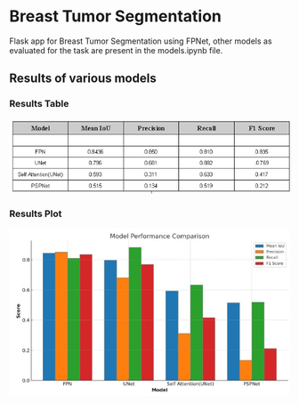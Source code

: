 # Breast Tumor Segmentation
Flask app for Breast Tumor Segmentation using FPNet, other models as evaluated for the task are present in the models.ipynb file. 

## Results of various models

### Results Table
![Results Table](results-table.jpeg)

### Results Plot
![Results Plot](plot.jpeg)
